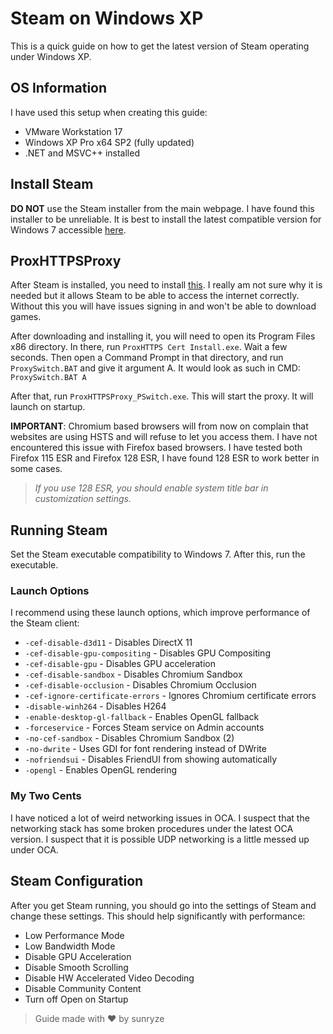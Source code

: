 # Steam on Windows XP
This is a quick guide on how to get the latest version of Steam operating under Windows XP.

## OS Information
I have used this setup when creating this guide:
- VMware Workstation 17
- Windows XP Pro x64 SP2 (fully updated)
- .NET and MSVC++ installed

## Install Steam
**DO NOT** use the Steam installer from the main webpage. I have found this installer to be unreliable. It is best to install the latest compatible version for Windows 7 accessible [here](https://archive.org/details/steam_12-31-2023).

## ProxHTTPSProxy
After Steam is installed, you need to install [this](https://storage.levelleap.com/nina/clients/msnp/tools/ProxHTTPSProxy_Setup.exe). I really am not sure why it is needed but it allows Steam to be able to access the internet correctly. Without this you will have issues signing in and won't be able to download games.

After downloading and installing it, you will need to open its Program Files x86 directory. In there, run ``ProxHTTPS Cert Install.exe``. Wait a few seconds. Then open a Command Prompt in that directory, and run ``ProxySwitch.BAT`` and give it argument A. It would look as such in CMD:
``ProxySwitch.BAT A``

After that, run ``ProxHTTPSProxy_PSwitch.exe``. This will start the proxy. It will launch on startup.

**IMPORTANT**:
Chromium based browsers will from now on complain that websites are using HSTS and will refuse to let you access them. I have not encountered this issue with Firefox based browsers. I have tested both Firefox 115 ESR and Firefox 128 ESR, I have found 128 ESR to work better in some cases.
> *If you use 128 ESR, you should enable system title bar in customization settings.*

## Running Steam
Set the Steam executable compatibility to Windows 7. After this, run the executable.

### Launch Options
I recommend using these launch options, which improve performance of the Steam client:

- ``-cef-disable-d3d11`` - Disables DirectX 11
- ``-cef-disable-gpu-compositing`` - Disables GPU Compositing
- ``-cef-disable-gpu`` - Disables GPU acceleration
- ``-cef-disable-sandbox`` - Disables Chromium Sandbox
- ``-cef-disable-occlusion`` - Disables Chromium Occlusion
- ``-cef-ignore-certificate-errors`` - Ignores Chromium certificate errors
- ``-disable-winh264`` - Disables H264
- ``-enable-desktop-gl-fallback`` - Enables OpenGL fallback
- ``-forceservice`` - Forces Steam service on Admin accounts
- ``-no-cef-sandbox`` - Disables Chromium Sandbox (2)
- ``-no-dwrite`` - Uses GDI for font rendering instead of DWrite
- ``-nofriendsui`` - Disables FriendUI from showing automatically
- ``-opengl`` - Enables OpenGL rendering

### My Two Cents
I have noticed a lot of weird networking issues in OCA. I suspect that the networking stack has some broken procedures under the latest OCA version. I suspect that it is possible UDP networking is a little messed up under OCA.

## Steam Configuration
After you get Steam running, you should go into the settings of Steam and change these settings. This should help significantly with performance:

- Low Performance Mode
- Low Bandwidth Mode
- Disable GPU Acceleration
- Disable Smooth Scrolling
- Disable HW Accelerated Video Decoding
- Disable Community Content
- Turn off Open on Startup


> Guide made with ❤️ by sunryze
